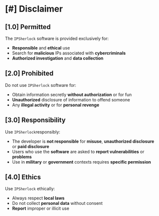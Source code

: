 # [#] Disclaimer

## [1.0] Permitted
The `IPSherlock` software is provided exclusively for:

- **Responsible** and **ethical** use <br>
- Search for **malicious** IPs associated with **cybercriminals** <br>
- **Authorized investigation** and **data collection**

## [2.0] Prohibited
Do not use `IPSherlock` software for:

- Obtain information secretly **without authorization** or for fun <br>
- **Unauthorized** disclosure of information to offend someone <br>
- Any **illegal activity** or for **personal revenge**

## [3.0] Responsibility
Use `IPSherlock`responsibly:

- The developer is **not responsible** for **misuse**, **unauthorized disclosure** or **paid disclosure** <br>
- Users who use the **software** are asked to **report vulnerabilities** or **problems**  <br>
- Use in **military** or **government** contexts requires **specific permission** <br>

## [4.0] Ethics
Use `IPSherlock` ethically:

- Always respect **local laws** <br>
- Do not collect **personal data** without consent <br>
- **Report** improper or illicit use
